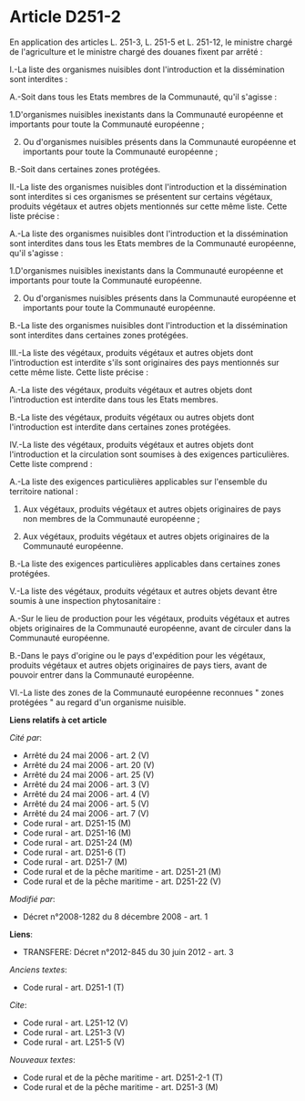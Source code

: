 # Article D251-2

En application des articles L. 251-3, L. 251-5 et L. 251-12, le ministre chargé de l'agriculture et le ministre chargé des
douanes fixent par arrêté : 

I.-La liste des organismes nuisibles dont l'introduction et la dissémination sont interdites : 

A.-Soit dans tous les Etats membres de la Communauté, qu'il s'agisse : 

1.D'organismes nuisibles inexistants dans la Communauté européenne et importants pour toute la Communauté européenne ; 

2. Ou d'organismes nuisibles présents dans la Communauté européenne et importants pour toute la Communauté européenne ; 

B.-Soit dans certaines zones protégées. 

II.-La liste des organismes nuisibles dont l'introduction et la dissémination sont interdites si ces organismes se présentent
sur certains végétaux, produits végétaux et autres objets mentionnés sur cette même liste. Cette liste précise : 

A.-La liste des organismes nuisibles dont l'introduction et la dissémination sont interdites dans tous les Etats membres de
la Communauté européenne, qu'il s'agisse : 

1.D'organismes nuisibles inexistants dans la Communauté européenne et importants pour toute la Communauté européenne. 

2. Ou d'organismes nuisibles présents dans la Communauté européenne et importants pour toute la Communauté européenne.

B.-La liste des organismes nuisibles dont l'introduction et la dissémination sont interdites dans certaines zones protégées. 

III.-La liste des végétaux, produits végétaux et autres objets dont l'introduction est interdite s'ils sont originaires des
pays mentionnés sur cette même liste. Cette liste précise : 

A.-La liste des végétaux, produits végétaux et autres objets dont l'introduction est interdite dans tous les Etats membres.

B.-La liste des végétaux, produits végétaux ou autres objets dont l'introduction est interdite dans certaines zones
protégées. 

IV.-La liste des végétaux, produits végétaux et autres objets dont l'introduction et la circulation sont soumises à des
exigences particulières. Cette liste comprend : 

A.-La liste des exigences particulières applicables sur l'ensemble du territoire national : 

1. Aux végétaux, produits végétaux et autres objets originaires de pays non membres de la Communauté européenne ; 

2. Aux végétaux, produits végétaux et autres objets originaires de la Communauté européenne.

B.-La liste des exigences particulières applicables dans certaines zones protégées.

V.-La liste des végétaux, produits végétaux et autres objets devant être soumis à une inspection phytosanitaire : 

A.-Sur le lieu de production pour les végétaux, produits végétaux et autres objets originaires de la Communauté européenne,
avant de circuler dans la Communauté européenne.

B.-Dans le pays d'origine ou le pays d'expédition pour les végétaux, produits végétaux et autres objets originaires de pays
tiers, avant de pouvoir entrer dans la Communauté européenne. 

VI.-La liste des zones de la Communauté européenne reconnues " zones protégées " au regard d'un organisme nuisible.

**Liens relatifs à cet article**

_Cité par_:

  - Arrêté du 24 mai 2006 - art. 2 (V)
  - Arrêté du 24 mai 2006 - art. 20 (V)
  - Arrêté du 24 mai 2006 - art. 25 (V)
  - Arrêté du 24 mai 2006 - art. 3 (V)
  - Arrêté du 24 mai 2006 - art. 4 (V)
  - Arrêté du 24 mai 2006 - art. 5 (V)
  - Arrêté du 24 mai 2006 - art. 7 (V)
  - Code rural - art. D251-15 (M)
  - Code rural - art. D251-16 (M)
  - Code rural - art. D251-24 (M)
  - Code rural - art. D251-6 (T)
  - Code rural - art. D251-7 (M)
  - Code rural et de la pêche maritime - art. D251-21 (M)
  - Code rural et de la pêche maritime - art. D251-22 (V)

_Modifié par_:

  - Décret n°2008-1282 du 8 décembre 2008 - art. 1

**Liens**:

  - TRANSFERE: Décret n°2012-845 du 30 juin 2012 - art. 3

_Anciens textes_:

  - Code rural - art. D251-1 (T)

_Cite_:

  - Code rural - art. L251-12 (V)
  - Code rural - art. L251-3 (V)
  - Code rural - art. L251-5 (V)

_Nouveaux textes_:

  - Code rural et de la pêche maritime - art. D251-2-1 (T)
  - Code rural et de la pêche maritime - art. D251-3 (M)
